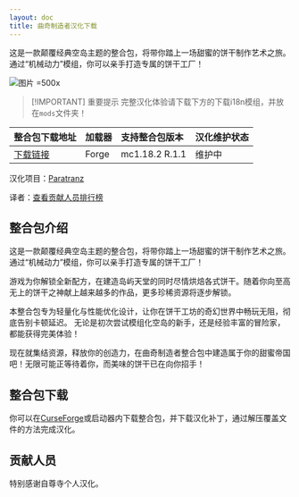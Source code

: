 ```yaml
---
layout: doc
title: 曲奇制造者汉化下载
---
```


这是一款颠覆经典空岛主题的整合包，将带你踏上一场甜蜜的饼干制作艺术之旅。通过“机械动力”模组，你可以亲手打造专属的饼干工厂！

![图片 =500x](https://media.forgecdn.net/attachments/description/831289/description_f2be999d-890d-48bd-aa2b-3bb63af94f3e.png)

> [!IMPORTANT] 重要提示
> 完整汉化体验请下载下方的下载i18n模组，并放在`mods`文件夹！

| 整合包下载地址                                                          | 加载器 | 支持整合包版本 | 汉化维护状态 |
| :---------------------------------------------------------------------- | :----- | :------------- | :----------- |
| [下载链接](https://www.curseforge.com/minecraft/modpacks/cookiecrafter) | Forge  | mc1.18.2 R.1.1 | 维护中       |

<DownloadLinks :methods="[
  { id: 'baidu-drive', text: '下载汉化', icon: '/imgs/svg/baidu-drive.svg', link: 'https://pan.baidu.com/s/1OI533N2IMHssFsoGm5o0lg?pwd=x068#list/path=%2F%E8%87%AA%E5%B0%8A%E5%AF%BA%E6%B1%89%E5%8C%96%E5%85%A8%E9%9B%86%2F1.18.x' },
  { id: 'curseforge', text: '下载i18n模组', icon: '/imgs/svg/curseforge.svg', link: 'https://www.curseforge.com/api/v1/mods/297404/files/6351071/download' },
  { id: 'bilibili', text: '专栏介绍', icon: '/imgs/svg/bilibili.svg', link: 'https://www.bilibili.com/opus/1081658462380752951' },
  { id: 'lazy', text: '懒汉下载', icon: '/imgs/lazydl.png', link: 'https://pan.baidu.com/s/1OI533N2IMHssFsoGm5o0lg?pwd=x068#list/path=%2F%E8%87%AA%E5%B0%8A%E5%AF%BA%E6%B1%89%E5%8C%96%E5%85%A8%E9%9B%86%2F1.18.x' }
]" />

汉化项目：[Paratranz](https://paratranz.cn/projects/12150)

译者：[查看贡献人员排行榜](https://paratranz.cn/projects/12150/leaderboard)

## 整合包介绍

这是一款颠覆经典空岛主题的整合包，将带你踏上一场甜蜜的饼干制作艺术之旅。通过“机械动力”模组，你可以亲手打造专属的饼干工厂！

游戏为你解锁全新配方，在建造岛屿天堂的同时尽情烘焙各式饼干。随着你向至高无上的饼干之神献上越来越多的作品，更多珍稀资源将逐步解锁。

本整合包专为轻量化与性能优化设计，让你在饼干工坊的奇幻世界中畅玩无阻，彻底告别卡顿延迟。
无论是初次尝试模组化空岛的新手，还是经验丰富的冒险家，都能获得完美体验！

现在就集结资源，释放你的创造力，在曲奇制造者整合包中建造属于你的甜蜜帝国吧！无限可能正等待着你，而美味的饼干已在向你招手！

## 整合包下载

你可以在[CurseForge](https://www.curseforge.com/minecraft/modpacks/cookiecrafter)或启动器内下载整合包，并下载汉化补丁，通过解压覆盖文件的方法完成汉化。

## 贡献人员

特别感谢自尊寺个人汉化。

<DocSupport />
